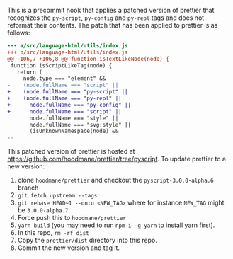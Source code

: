 This is a precommit hook that applies a patched version of prettier that
recognizes the `py-script`, `py-config` and `py-repl` tags and does not reformat their
contents. The patch that has been applied to prettier is as follows:

```patch
--- a/src/language-html/utils/index.js
+++ b/src/language-html/utils/index.js
@@ -106,7 +106,8 @@ function isTextLikeNode(node) {
 function isScriptLikeTag(node) {
   return (
     node.type === "element" &&
-    (node.fullName === "script" ||
+    (node.fullName === "py-script" ||
+    (node.fullName === "py-repl" ||
+      node.fullName === "py-config" ||
+      node.fullName === "script" ||
       node.fullName === "style" ||
       node.fullName === "svg:style" ||
       (isUnknownNamespace(node) &&
-- 
```

This patched version of prettier is hosted at https://github.com/hoodmane/prettier/tree/pyscript.
To update prettier to a new version:
1. clone `hoodmane/prettier` and checkout the `pyscript-3.0.0-alpha.6` branch
2. `git fetch upstream --tags`
3. `git rebase HEAD~1 --onto <NEW_TAG>` where for instance `NEW_TAG` might be `3.0.0-alpha.7`.
4. Force push this to `hoodmane/prettier`
5. `yarn build` (you may need to run `npm i -g yarn` to install yarn first).
6. In this repo, `rm -rf dist`
7. Copy the `prettier/dist` directory into this repo.
8. Commit the new version and tag it.
